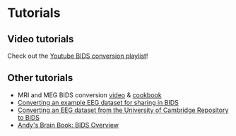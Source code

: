 # Tutorials

## Video tutorials

Check out the
[Youtube BIDS conversion playlist](https://www.youtube.com/watch?v=pAv9WuyyF3g&list=PLtJYlrqQ3YK_M4YgkUx6akJqlHF1R7A5g)!

<!--
<div align="center">
    <iframe
        width="560"
        height="315"
        src="https://www.youtube.com/embed/pAv9WuyyF3g"
        title="YouTube video player"
        frameborder="0"
        allow="accelerometer; autoplay; clipboard-write; encrypted-media; gyroscope; picture-in-picture" allowfullscreen>
    </iframe>
</div>
-->

## Other tutorials

-   MRI and MEG BIDS conversion
    [video](https://www.youtube.com/watch?v=m7vEHGpqQIw) &
    [cookbook](https://remi-gau.github.io/bids_cookbook)
-   [Converting an example EEG dataset for sharing in BIDS](http://www.fieldtriptoolbox.org/example/bids_eeg/)
-   [Converting an EEG dataset from the University of Cambridge Repository to BIDS](http://www.fieldtriptoolbox.org/workshop/madrid2019/bids_sedation/)
-   [Andy's Brain Book: BIDS Overview](https://andysbrainbook.readthedocs.io/en/latest/OpenScience/OS/BIDS_Overview.html)
